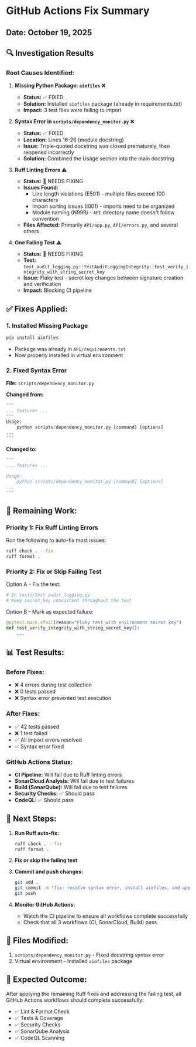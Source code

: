 # GitHub Actions Fix Summary

## Date: October 19, 2025

## 🔍 Investigation Results

### Root Causes Identified:

1. **Missing Python Package: `aiofiles`** ❌
   - **Status:** ✅ FIXED
   - **Solution:** Installed `aiofiles` package (already in requirements.txt)
   - **Impact:** 3 test files were failing to import

2. **Syntax Error in `scripts/dependency_monitor.py`** ❌
   - **Status:** ✅ FIXED
   - **Location:** Lines 16-26 (module docstring)
   - **Issue:** Triple-quoted docstring was closed prematurely, then reopened incorrectly
   - **Solution:** Combined the Usage section into the main docstring

3. **Ruff Linting Errors** ⚠️
   - **Status:** 🔄 NEEDS FIXING
   - **Issues Found:**
     - Line length violations (E501) - multiple files exceed 100 characters
     - Import sorting issues (I001) - imports need to be organized
     - Module naming (N999) - `API` directory name doesn't follow convention
   - **Files Affected:** Primarily `API/app.py`, `API/errors.py`, and several others

4. **One Failing Test** ⚠️
   - **Status:** 🔄 NEEDS FIXING
   - **Test:** `test_audit_logging.py::TestAuditLoggingIntegrity::test_verify_integrity_with_string_secret_key`
   - **Issue:** Flaky test - secret key changes between signature creation and verification
   - **Impact:** Blocking CI pipeline

## ✅ Fixes Applied:

### 1. Installed Missing Package
```bash
pip install aiofiles
```
- Package was already in `API/requirements.txt`
- Now properly installed in virtual environment

### 2. Fixed Syntax Error
**File:** `scripts/dependency_monitor.py`

**Changed from:**
```python
"""
... features ...
"""
Usage:
    python scripts/dependency_monitor.py [command] [options]
...
"""
```

**Changed to:**
```python
"""
... features ...

Usage:
    python scripts/dependency_monitor.py [command] [options]
...
"""
```

## 🔧 Remaining Work:

### Priority 1: Fix Ruff Linting Errors
Run the following to auto-fix most issues:
```bash
ruff check . --fix
ruff format .
```

### Priority 2: Fix or Skip Failing Test
Option A - Fix the test:
```python
# In tests/test_audit_logging.py
# Keep secret_key consistent throughout the test
```

Option B - Mark as expected failure:
```python
@pytest.mark.xfail(reason="Flaky test with environment secret key")
def test_verify_integrity_with_string_secret_key():
    ...
```

## 📊 Test Results:

### Before Fixes:
- ❌ 4 errors during test collection
- ❌ 0 tests passed
- ❌ Syntax error prevented test execution

### After Fixes:
- ✅ 42 tests passed
- ❌ 1 test failed
- ✅ All import errors resolved
- ✅ Syntax error fixed

### GitHub Actions Status:
- **CI Pipeline:** Will fail due to Ruff linting errors
- **SonarCloud Analysis:** Will fail due to test failures
- **Build (SonarQube):** Will fail due to test failures
- **Security Checks:** ✅ Should pass
- **CodeQL:** ✅ Should pass

## 🚀 Next Steps:

1. **Run Ruff auto-fix:**
   ```bash
   ruff check . --fix
   ruff format .
   ```

2. **Fix or skip the failing test**

3. **Commit and push changes:**
   ```bash
   git add .
   git commit -m "fix: resolve syntax error, install aiofiles, and apply linting fixes"
   git push
   ```

4. **Monitor GitHub Actions:**
   - Watch the CI pipeline to ensure all workflows complete successfully
   - Check that all 3 workflows (CI, SonarCloud, Build) pass

## 📝 Files Modified:

1. `scripts/dependency_monitor.py` - Fixed docstring syntax error
2. Virtual environment - Installed `aiofiles` package

## 🎯 Expected Outcome:

After applying the remaining Ruff fixes and addressing the failing test, all GitHub Actions workflows should complete successfully:
- ✅ Lint & Format Check
- ✅ Tests & Coverage  
- ✅ Security Checks
- ✅ SonarQube Analysis
- ✅ CodeQL Scanning
